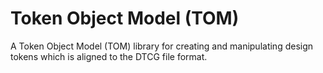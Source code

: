 # Token Object Model (TOM)

A Token Object Model (TOM) library for creating and manipulating design tokens which is aligned to the DTCG file format.
